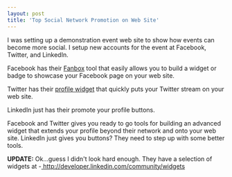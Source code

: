 ```yaml
---
layout: post
title: 'Top Social Network Promotion on Web Site'
---
```

I was setting up a demonstration event web site to show how events can become more social. I setup new accounts for the event at Facebook, Twitter, and LinkedIn.<p></p>
Facebook has their <a href="http://www.facebook.com/facebook-widgets/fanbox.php">Fanbox</a> tool that easily allows you to build a widget or badge to showcase your Facebook page on your web site.<p></p>
Twitter has their <a href="https://twitter.com/goodies/widget_profile">profile widget</a> that quickly puts your Twitter stream on your web site.<p></p>
LinkedIn just has their promote your profile buttons.<p></p>
Facebook and Twitter gives you ready to go tools for building an advanced widget that extends your profile beyond their network and onto your web site. LinkedIn just gives you buttons? They need to step up with some better tools.<p></p>
<strong>UPDATE:</strong> Ok...guess I didn't look hard enough. They have a selection of widgets at -<a href="http://developer.linkedin.com/community/widgets"> http://developer.linkedin.com/community/widgets</a>